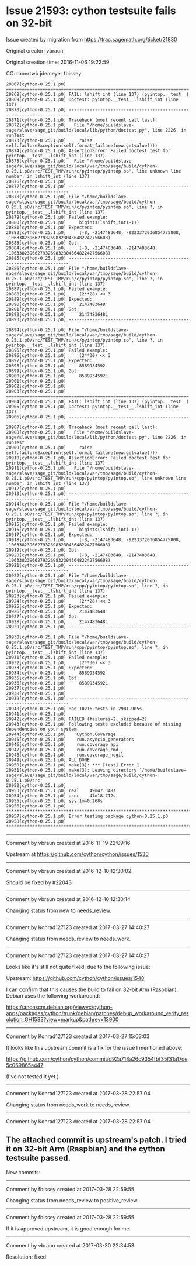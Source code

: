 # Issue 21593: cython testsuite fails on 32-bit

Issue created by migration from https://trac.sagemath.org/ticket/21830

Original creator: vbraun

Original creation time: 2016-11-06 19:22:59

CC:  robertwb jdemeyer fbissey


```
20867[cython-0.25.1.p0] ======================================================================
20868[cython-0.25.1.p0] FAIL: lshift_int (line 137) (pyintop.__test__)
20869[cython-0.25.1.p0] Doctest: pyintop.__test__.lshift_int (line 137)
20870[cython-0.25.1.p0] ----------------------------------------------------------------------
20871[cython-0.25.1.p0] Traceback (most recent call last):
20872[cython-0.25.1.p0]   File "/home/buildslave-sage/slave/sage_git/build/local/lib/python/doctest.py", line 2226, in runTest
20873[cython-0.25.1.p0]     raise self.failureException(self.format_failure(new.getvalue()))
20874[cython-0.25.1.p0] AssertionError: Failed doctest test for pyintop.__test__.lshift_int (line 137)
20875[cython-0.25.1.p0]   File "/home/buildslave-sage/slave/sage_git/build/local/var/tmp/sage/build/cython-0.25.1.p0/src/TEST_TMP/run/c/pyintop/pyintop.so", line unknown line number, in lshift_int (line 137)
20876[cython-0.25.1.p0] 
20877[cython-0.25.1.p0] ----------------------------------------------------------------------
20878[cython-0.25.1.p0] File "/home/buildslave-sage/slave/sage_git/build/local/var/tmp/sage/build/cython-0.25.1.p0/src/TEST_TMP/run/c/pyintop/pyintop.so", line ?, in pyintop.__test__.lshift_int (line 137)
20879[cython-0.25.1.p0] Failed example:
20880[cython-0.25.1.p0]     bigints(lshift_int(-1))
20881[cython-0.25.1.p0] Expected:
20882[cython-0.25.1.p0]     (-8, -2147483648, -9223372036854775808, -10633823966279326983230456482242756608)
20883[cython-0.25.1.p0] Got:
20884[cython-0.25.1.p0]     (-8, -2147483648, -2147483648, -10633823966279326983230456482242756608)
20885[cython-0.25.1.p0] ----------------------------------------------------------------------
20886[cython-0.25.1.p0] File "/home/buildslave-sage/slave/sage_git/build/local/var/tmp/sage/build/cython-0.25.1.p0/src/TEST_TMP/run/c/pyintop/pyintop.so", line ?, in pyintop.__test__.lshift_int (line 137)
20887[cython-0.25.1.p0] Failed example:
20888[cython-0.25.1.p0]     (2**28) << 3
20889[cython-0.25.1.p0] Expected:
20890[cython-0.25.1.p0]     2147483648
20891[cython-0.25.1.p0] Got:
20892[cython-0.25.1.p0]     2147483648L
20893[cython-0.25.1.p0] ----------------------------------------------------------------------
20894[cython-0.25.1.p0] File "/home/buildslave-sage/slave/sage_git/build/local/var/tmp/sage/build/cython-0.25.1.p0/src/TEST_TMP/run/c/pyintop/pyintop.so", line ?, in pyintop.__test__.lshift_int (line 137)
20895[cython-0.25.1.p0] Failed example:
20896[cython-0.25.1.p0]     (2**30) << 3
20897[cython-0.25.1.p0] Expected:
20898[cython-0.25.1.p0]     8589934592
20899[cython-0.25.1.p0] Got:
20900[cython-0.25.1.p0]     8589934592L
20901[cython-0.25.1.p0] 
20902[cython-0.25.1.p0] 
20903[cython-0.25.1.p0] ======================================================================
20904[cython-0.25.1.p0] FAIL: lshift_int (line 137) (pyintop.__test__)
20905[cython-0.25.1.p0] Doctest: pyintop.__test__.lshift_int (line 137)
20906[cython-0.25.1.p0] ----------------------------------------------------------------------
20907[cython-0.25.1.p0] Traceback (most recent call last):
20908[cython-0.25.1.p0]   File "/home/buildslave-sage/slave/sage_git/build/local/lib/python/doctest.py", line 2226, in runTest
20909[cython-0.25.1.p0]     raise self.failureException(self.format_failure(new.getvalue()))
20910[cython-0.25.1.p0] AssertionError: Failed doctest test for pyintop.__test__.lshift_int (line 137)
20911[cython-0.25.1.p0]   File "/home/buildslave-sage/slave/sage_git/build/local/var/tmp/sage/build/cython-0.25.1.p0/src/TEST_TMP/run/cpp/pyintop/pyintop.so", line unknown line number, in lshift_int (line 137)
20912[cython-0.25.1.p0] 
20913[cython-0.25.1.p0] ----------------------------------------------------------------------
20914[cython-0.25.1.p0] File "/home/buildslave-sage/slave/sage_git/build/local/var/tmp/sage/build/cython-0.25.1.p0/src/TEST_TMP/run/cpp/pyintop/pyintop.so", line ?, in pyintop.__test__.lshift_int (line 137)
20915[cython-0.25.1.p0] Failed example:
20916[cython-0.25.1.p0]     bigints(lshift_int(-1))
20917[cython-0.25.1.p0] Expected:
20918[cython-0.25.1.p0]     (-8, -2147483648, -9223372036854775808, -10633823966279326983230456482242756608)
20919[cython-0.25.1.p0] Got:
20920[cython-0.25.1.p0]     (-8, -2147483648, -2147483648, -10633823966279326983230456482242756608)
20921[cython-0.25.1.p0] ----------------------------------------------------------------------
20922[cython-0.25.1.p0] File "/home/buildslave-sage/slave/sage_git/build/local/var/tmp/sage/build/cython-0.25.1.p0/src/TEST_TMP/run/cpp/pyintop/pyintop.so", line ?, in pyintop.__test__.lshift_int (line 137)
20923[cython-0.25.1.p0] Failed example:
20924[cython-0.25.1.p0]     (2**28) << 3
20925[cython-0.25.1.p0] Expected:
20926[cython-0.25.1.p0]     2147483648
20927[cython-0.25.1.p0] Got:
20928[cython-0.25.1.p0]     2147483648L
20929[cython-0.25.1.p0] ----------------------------------------------------------------------
20930[cython-0.25.1.p0] File "/home/buildslave-sage/slave/sage_git/build/local/var/tmp/sage/build/cython-0.25.1.p0/src/TEST_TMP/run/cpp/pyintop/pyintop.so", line ?, in pyintop.__test__.lshift_int (line 137)
20931[cython-0.25.1.p0] Failed example:
20932[cython-0.25.1.p0]     (2**30) << 3
20933[cython-0.25.1.p0] Expected:
20934[cython-0.25.1.p0]     8589934592
20935[cython-0.25.1.p0] Got:
20936[cython-0.25.1.p0]     8589934592L
20937[cython-0.25.1.p0] 
20938[cython-0.25.1.p0] 
20939[cython-0.25.1.p0] ----------------------------------------------------------------------
20940[cython-0.25.1.p0] Ran 10216 tests in 2981.905s
20941[cython-0.25.1.p0] 
20942[cython-0.25.1.p0] FAILED (failures=2, skipped=2)
20943[cython-0.25.1.p0] Following tests excluded because of missing dependencies on your system:
20944[cython-0.25.1.p0]    Cython.Coverage
20945[cython-0.25.1.p0]    run.asyncio_generators
20946[cython-0.25.1.p0]    run.coverage_api
20947[cython-0.25.1.p0]    run.coverage_cmd
20948[cython-0.25.1.p0]    run.coverage_nogil
20949[cython-0.25.1.p0] ALL DONE
20950[cython-0.25.1.p0] make[3]: *** [test] Error 1
20951[cython-0.25.1.p0] make[3]: Leaving directory `/home/buildslave-sage/slave/sage_git/build/local/var/tmp/sage/build/cython-0.25.1.p0/src'
20952[cython-0.25.1.p0] 
20953[cython-0.25.1.p0] real	49m47.348s
20954[cython-0.25.1.p0] user	47m18.712s
20955[cython-0.25.1.p0] sys	1m40.268s
20956[cython-0.25.1.p0] ************************************************************************
20957[cython-0.25.1.p0] Error testing package cython-0.25.1.p0
20958[cython-0.25.1.p0] ************************************************************************
```



---

Comment by vbraun created at 2016-11-19 22:09:16

Upstream at https://github.com/cython/cython/issues/1530


---

Comment by vbraun created at 2016-12-10 12:30:02

Should be fixed by #22043


---

Comment by vbraun created at 2016-12-10 12:30:14

Changing status from new to needs_review.


---

Comment by Konrad127123 created at 2017-03-27 14:40:27

Changing status from needs_review to needs_work.


---

Comment by Konrad127123 created at 2017-03-27 14:40:27

Looks like it's still not quite fixed, due to the following issue:

Upstream: https://github.com/cython/cython/issues/1548

I can confirm that this causes the build to fail on 32-bit Arm (Raspbian). Debian uses the following workaround:

https://anonscm.debian.org/viewvc/python-apps/packages/cython/trunk/debian/patches/debup_workaround_verify_resolution_GH1533?view=markup&pathrev=13900


---

Comment by Konrad127123 created at 2017-03-27 15:03:03

It looks like this upstream commit is a fix for the issue I mentioned above:

https://github.com/cython/cython/commit/d92a718a26c9354fbf35f31a17de5c069865a447

(I've not tested it yet.)


---

Comment by Konrad127123 created at 2017-03-28 22:57:04

Changing status from needs_work to needs_review.


---

Comment by Konrad127123 created at 2017-03-28 22:57:04

The attached commit is upstream's patch. I tried it on 32-bit Arm (Raspbian) and the cython testsuite passed.
----
New commits:


---

Comment by fbissey created at 2017-03-28 22:59:55

Changing status from needs_review to positive_review.


---

Comment by fbissey created at 2017-03-28 22:59:55

If it is approved upstream, it is good enough for me.


---

Comment by vbraun created at 2017-03-30 22:34:53

Resolution: fixed
